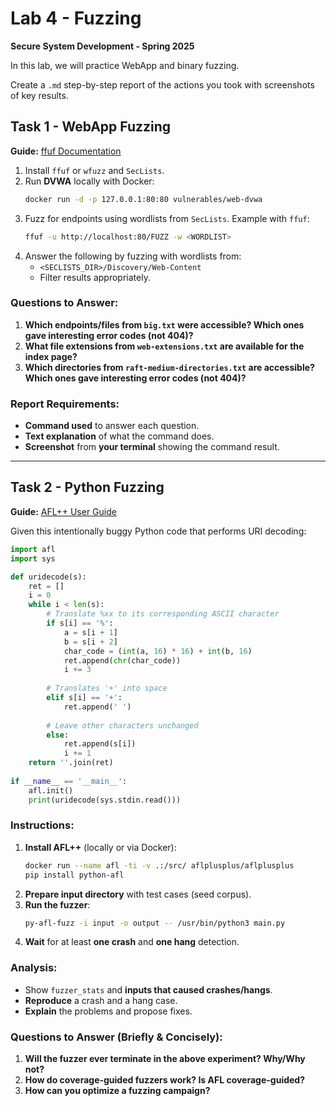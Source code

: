 
# Lab 4 - Fuzzing  
**Secure System Development - Spring 2025**  

In this lab, we will practice WebApp and binary fuzzing.  

Create a `.md` step-by-step report of the actions you took with screenshots of key results.  

## Task 1 - WebApp Fuzzing  
**Guide:** [ffuf Documentation](https://github.com/ffuf/ffuf#example-usage)  

1. Install `ffuf` or `wfuzz` and `SecLists`.  
2. Run **DVWA** locally with Docker:  
   ```sh
   docker run -d -p 127.0.0.1:80:80 vulnerables/web-dvwa
   ```
3. Fuzz for endpoints using wordlists from `SecLists`. Example with `ffuf`:  
   ```sh
   ffuf -u http://localhost:80/FUZZ -w <WORDLIST>
   ```
4. Answer the following by fuzzing with wordlists from:  
   - `<SECLISTS_DIR>/Discovery/Web-Content`  
   - Filter results appropriately.  

### Questions to Answer:  
1. **Which endpoints/files from `big.txt` were accessible? Which ones gave interesting error codes (not 404)?**  
2. **What file extensions from `web-extensions.txt` are available for the index page?**  
3. **Which directories from `raft-medium-directories.txt` are accessible? Which ones gave interesting error codes (not 404)?**  

### Report Requirements:  
- **Command used** to answer each question.  
- **Text explanation** of what the command does.  
- **Screenshot** from **your terminal** showing the command result.  

---  

## Task 2 - Python Fuzzing  
**Guide:** [AFL++ User Guide](https://afl-1.readthedocs.io/en/latest/user_guide.html)  

Given this intentionally buggy Python code that performs URI decoding:  

```python
import afl
import sys

def uridecode(s):
    ret = []
    i = 0
    while i < len(s):
        # Translate %xx to its corresponding ASCII character
        if s[i] == '%':
            a = s[i + 1]
            b = s[i + 2]
            char_code = (int(a, 16) * 16) + int(b, 16)
            ret.append(chr(char_code))
            i += 3
        
        # Translates '+' into space
        elif s[i] == '+':
            ret.append(' ')
        
        # Leave other characters unchanged
        else:
            ret.append(s[i])
            i += 1
    return ''.join(ret)
    
if __name__ == '__main__':
    afl.init()
    print(uridecode(sys.stdin.read()))
```

### Instructions:  
1. **Install AFL++** (locally or via Docker):  
   ```sh
   docker run --name afl -ti -v .:/src/ aflplusplus/aflplusplus
   pip install python-afl
   ```
2. **Prepare input directory** with test cases (seed corpus).  
3. **Run the fuzzer**:  
   ```sh
   py-afl-fuzz -i input -o output -- /usr/bin/python3 main.py
   ```
4. **Wait** for at least **one crash** and **one hang** detection.  

### Analysis:  
- Show `fuzzer_stats` and **inputs that caused crashes/hangs**.  
- **Reproduce** a crash and a hang case.  
- **Explain** the problems and propose fixes.  

### Questions to Answer (Briefly & Concisely):  
1. **Will the fuzzer ever terminate in the above experiment? Why/Why not?**  
2. **How do coverage-guided fuzzers work? Is AFL coverage-guided?**  
3. **How can you optimize a fuzzing campaign?**  
